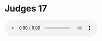 # Judges 17

<audio controls>
  <source src="https://openbible.com/audio/hays/BSB_07_Jdg_017_H.mp3" type="audio/mp3" />
  <a href="https://openbible.com/audio/hays/BSB_07_Jdg_017_H.mp3" download="https://openbible.com/audio/hays/BSB_07_Jdg_017_H.mp3">Download MP3 audio</a>.
</audio>

<!--@include: @/bible/translations/bsb/07_jdg/verses/017.md-->